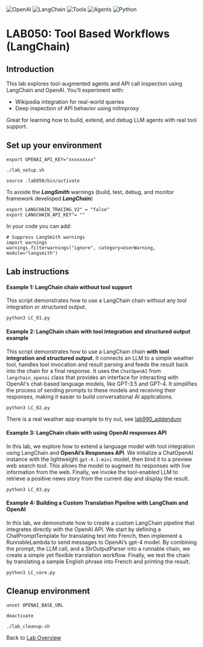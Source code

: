 ![OpenAI](https://img.shields.io/badge/OpenAI-lightblue)
![LangChain](https://img.shields.io/badge/LangChain-lightgrey)
![Tools](https://img.shields.io/badge/Tools-purple)
![Agents](https://img.shields.io/badge/Agents-orange)
![Python](https://img.shields.io/badge/Python-blue) 


# LAB050: Tool Based Workflows (LangChain)
## Introduction
This lab explores tool-augmented agents and API call inspection using LangChain and OpenAI. You’ll experiment with:
- Wikipedia integration for real-world queries
- Deep inspection of API behavior using mitmproxy

Great for learning how to build, extend, and debug LLM agents with real tool support.
## Set up your environment
```
export OPENAI_API_KEY="xxxxxxxxx"
```
```
./lab_setup.sh
```
```
source .lab050/bin/activate
```
To avoide the **_LangSmith_** warnings (build, test, debug, and monitor framework developed **_LangChain_**)
```
export LANGCHAIN_TRACING_V2" = "false"
export LANGCHAIN_API_KEY"= ""
```
In your code you can add:
```
# Suppress LangSmith warnings 
import warnings
warnings.filterwarnings("ignore", category=UserWarning, module="langsmith")
```

## Lab instructions
#### Example 1: LangChain chain without tool support
This script demonstrates how to use a LangChain chain without any tool integration or structured output.
```
python3 LC_01.py
```
#### Example 2: LangChain chain with tool integration and structured output example
This script demonstrates how to use a LangChain chain **with tool integration and structured output**. It connects an LLM to a simple weather tool, handles tool invocation and result parsing and feeds the result back into the chain for a final response. It uses the `ChatOpenAI` from `langchain_openai` class that provides an interface for interacting with OpenAI's chat-based language models, like GPT-3.5 and GPT-4. It simplifies the process of sending prompts to these models and receiving their responses, making it easier to build conversational AI applications.
```
python3 LC_02.py
```
There is a real weather app example to try out, see [lab990_addendum](../lab990_addendum/)

#### Example 3: LangChain chain with using OpenAI responses API
In this lab, we explore how to extend a language model with tool integration using LangChain and **OpenAI’s Responses API**. We initialize a ChatOpenAI instance with the lightweight `gpt-4.1-mini` model, then bind it to a preview web search tool. This allows the model to augment its responses with live information from the web. Finally, we invoke the tool-enabled LLM to retrieve a positive news story from the current day and display the result.
```
python3 LC_03.py
```
#### Example 4: Building a Custom Translation Pipeline with LangChain and OpenAI
In this lab, we demonstrate how to create a custom LangChain pipeline that integrates directly with the OpenAI API. We start by defining a ChatPromptTemplate for translating text into French, then implement a RunnableLambda to send messages to OpenAI’s gpt-4 model. By combining the prompt, the LLM call, and a StrOutputParser into a runnable chain, we create a simple yet flexible translation workflow. Finally, we test the chain by translating a sample English phrase into French and printing the result.
```
python3 LC_core.py
```

## Cleanup environment
```
unset OPENAI_BASE_URL
```
```
deactivate
```
```
./lab_cleanup.sh
```
Back to [Lab Overview](https://github.com/kubiosec-agentic/agentic-labs/blob/master/README.md#-lab-overview)
